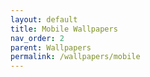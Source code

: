 ```yaml
---
layout: default
title: Mobile Wallpapers
nav_order: 2
parent: Wallpapers
permalink: /wallpapers/mobile
---
```


<!-- 
{: .note }
> {: .opaque }
> 
>
> 
-->
